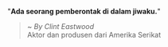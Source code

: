 "**Ada seorang pemberontak di dalam jiwaku.**"

> ~ _By Clint Eastwood_  
Aktor dan produsen dari Amerika Serikat
